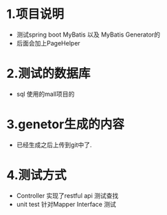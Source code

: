 # 1.项目说明
- 测试spring boot MyBatis 以及 MyBatis Generator的
- 后面会加上PageHelper

# 2.测试的数据库
- sql 使用的mall项目的

# 3.genetor生成的内容
- 已经生成之后上传到git中了.

# 4.测试方式
- Controller 实现了restful api 测试查找
- unit test 针对Mapper Interface 测试